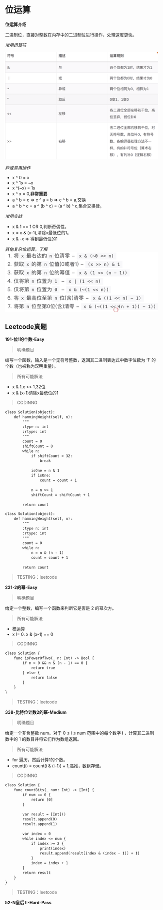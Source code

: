 # 位运算

**位运算介绍**

二进制位，直接对整数在内存中的二进制位进行操作，处理速度更快。

*常用运算符*

![常用运算符](Resources/13-位运算-1.png)

*异或常用操作*

- x ^ 0 = x
- x ^ 1s = ~x
- x ^(~x) = 1s
- x ^ x = 0,**非常重要**
- a ^ b = c => c ^ a = b => c ^ b = a,交换
- a ^ b ^ c = a ^ (b ^ c) = (a ^ b) ^ c,集合交换律。

*常用实战*

- x & 1 == 1 OR 0,判断奇偶性。
- x = x & (x-1),清除x最低位的1。
- x & -x => 得到最低位的1

*其他复杂位运算，了解*
![常用运算符](Resources/13-位运算-2.png)

## Leetcode真题

**191-位1的个数-Easy**

> 明确题目

编写一个函数，输入是一个无符号整数，返回其二进制表达式中数字位数为 ‘1’ 的个数（也被称为汉明重量）。
> 所有可能解法

- x & 1,x >> 1,32位
- x & (x-1)清除x最低位的1

> CODINNG

```
class Solution(object):
    def hammingWeight(self, n):
        """
        :type n: int
        :rtype: int
        """
        count = 0
        shiftCount = 0
        while n:
            if shiftCount > 32:
                break

            isOne = n & 1
            if isOne:
                count = count + 1

            n = n >> 1
            shiftCount = shiftCount + 1

        return count
```

```
class Solution(object):
    def hammingWeight(self, n):
        """
        :type n: int
        :rtype: int
        """
        count = 0
        while n:
            n = n & (n - 1)
            count = count + 1

        return count
```

> TESTING：leetcode

**231-2的幂-Easy**

> 明确题目

给定一个整数，编写一个函数来判断它是否是 2 的幂次方。

> 所有可能解法

- 模运算
- x != 0. x & (x-1) == 0

> CODINNG

```
class Solution {
    func isPowerOfTwo(_ n: Int) -> Bool {
        if n > 0 && n & (n - 1) == 0 {
            return true
        } else {
            return false
        }
    }
}
```
> TESTING：leetcode

**338-比特位计数2的幂-Medium**

> 明确题目

给定一个非负整数 num。对于 0 ≤ i ≤ num 范围中的每个数字 i ，计算其二进制数中的 1 的数目并将它们作为数组返回。

> 所有可能解法
- for 遍历，然后计算1的个数。
- count(i) = count(i & (i-1)) + 1,递推，数组存储。

> CODINNG

```
class Solution {
    func countBits(_ num: Int) -> [Int] {
        if num == 0 {
            return [0]
        }

        var result = [Int]()
        result.append(0)
        result.append(1)

        var index = 0
        while index <= num {
            if index >= 2 {
                print(index)
                result.append(result[index & (index - 1)] + 1)
            }
            index = index + 1
        }
        return result
    }
}
```
> TESTING：leetcode

**52-N皇后 II-Hard-Pass**
